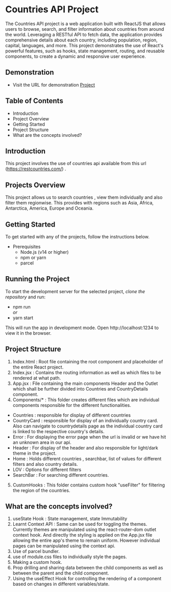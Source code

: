 # Countries API Project

The Countries API project is a web application built with ReactJS that allows users to browse, search, and filter information about countries from around the world. Leveraging a RESTful API to fetch data, the application provides comprehensive details about each country, including population, region, capital, languages, and more. This project demonstrates the use of React's powerful features, such as hooks, state management, routing, and reusable components, to create a dynamic and responsive user experience.

## Demonstration

- Visit the URL for demonstration [Project](https://www.youtube.com/watch?v=3JZaZKSXZAI)

## Table of Contents

- Introduction
- Project Overview
- Getting Started
- Project Structure
- What are the concepts involved?

## Introduction

This project involves the use of countries api available from this url (https://restcountries.com/) .

## Projects Overview

This project allows us to search countries , view them individually and also filter them regionwise. This provides with regions such as Asia, Africa, Antarctica, America, Europe and Oceania.

## Getting Started

To get started with any of the projects, follow the instructions below.

- Prerequisites
  - Node.js (v14 or higher)
  - npm or yarn
  - parcel

## Running the Project

To start the development server for the selected project,
_clone the repository_ and run:

- npm run  
  _or_
- yarn start

This will run the app in development mode. Open http://localhost:1234 to view it in the browser.

## Project Structure

1. Index.html : Root file containing the root component and placeholder of the entire React project.
2. Index.jsx : Contains the routing information as well as which files to be rendered at what path.
3. App.jsx : File containing the main components Header and the Outlet which shall be further divided into Countries and CountryDetails component.
4. Components/\* : This folder creates different files which are individual components responsible for the different functionalities.

- Countries : responsible for display of different countries
- CountryCard : responsible for display of an individually country card. Also can navigate to countrydetails page as the individual country card is linked to the respective country's details.
- Error : For displaying the error page when the url is invalid or we have hit an unknown area in our api.
- Header : For display of the header and also responsible for light/dark theme in the project.
- Home : Holds different countries , searchbar, list of values for different filters and also country details.
- LOV : Options for different filters
- SearchBar : For searching different countries.

5. CustomHooks : This folder contains custom hook "useFilter" for filtering the region of the countries.

## What are the concepts involved?

1. useState Hook : State management, state Immutability
2. Learnt Context API : Same can be used for toggling the themes. Currently themes are manipulated using the react-router-dom outlet context hook. And directly the styling is applied on the App.jsx file allowing the entire app's theme to remain uniform. However individual pages can be manipulated using the context api.
3. Use of parcel bundler.
4. use of module.css files to individually style the pages.
5. Making a custom hook.
6. Prop drilling and sharing data between the child components as well as between the parent and the child component.
7. Using the useEffect Hook for controlling the rendering of a component based on changes in different variables/state.
